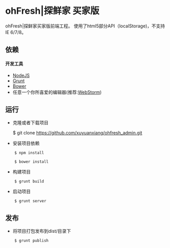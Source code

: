 ohFresh|探鲜家 买家版
==========

  ohFresh|探鲜家买家版前端工程。
  使用了html5部分API（localStorage)，不支持IE 6/7/8。


## 依赖

#### 开发工具

  * [NodeJS](http://nodejs.org/)
  * [Grunt](http://gruntjs.com/)
  * [Bower](http://bower.io/)
  * 任意一个你所喜爱的编辑器(推荐:[WebStorm](http://www.jetbrains.com/webstorm/))

## 运行

  * 克隆或者下载项目

      $ git clone https://github.com/xuyuanxiang/ohfresh_admin.git

  * 安装项目依赖
  ```
      $ npm install
  ```
  ```
      $ bower install
  ```
  * 构建项目
  ```
      $ grunt build
  ```
  * 启动项目
  ```
      $ grunt server
  ```

## 发布

  * 将项目打包发布到dist/目录下
  ```
      $ grunt publish
  ```